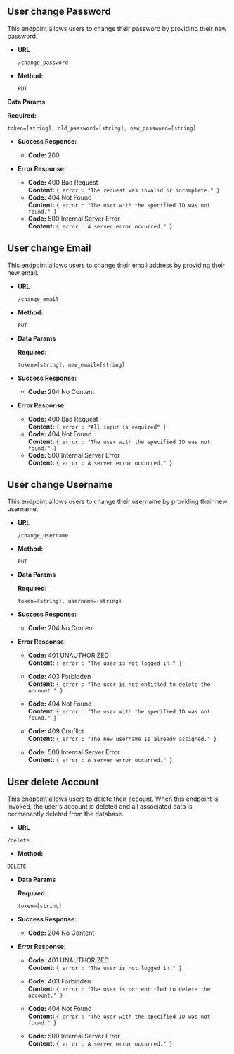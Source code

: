 ## **User change Password**

This endpoint allows users to change their password by providing their new password.

- **URL**

  `/change_password`

- **Method:**

  `PUT`

 **Data Params**

  **Required:**

  `token=[string], old_password=[string], new_password=[string]`

- **Success Response:**

  - **Code:** 200 <br />

- **Error Response:**

  - **Code:** 400 Bad Request <br />
    **Content:** `{ error : "The request was invalid or incomplete." }`
  - **Code:** 404 Not Found<br />
    **Content:** `{ error : "The user with the specified ID was not found." }`
  - **Code:** 500 Internal Server Error<br />
    **Content:** `{ error : A server error occurred." }`

## **User change Email**

This endpoint allows users to change their email address by providing their new email.

- **URL**

  `/change_email`

- **Method:**

  `PUT`

- **Data Params**

  **Required:**

  `token=[string], new_email=[string]`

- **Success Response:**

  - **Code:** 204 No Content<br />

- **Error Response:**

  - **Code:** 400 Bad Request<br />
    **Content:** `{ error : "All input is required" }`
  - **Code:** 404 Not Found<br />
    **Content:** `{ error : "The user with the specified ID was not found." }`
  - **Code:** 500 Internal Server Error<br />
    **Content:** `{ error : A server error occurred." }`

## **User change Username**

This endpoint allows users to change their username by providing their new username.

- **URL**

  `/change_username`

- **Method:**

  `PUT`

- **Data Params**

  **Required:**

  `token=[string], username=[string]`

- **Success Response:**

  - **Code:** 204 No Content<br />

- **Error Response:**

  - **Code:** 401 UNAUTHORIZED <br />
    **Content:** `{ error : "The user is not logged in." }`

  - **Code:** 403 Forbidden <br />
    **Content:** `{ error : "The user is not entitled to delete the account." }`
  - **Code:** 404 Not Found<br />
    **Content:** `{ error : "The user with the specified ID was not found." }`
  - **Code:** 409 Conflict<br />
    **Content:** `{ error : "The new username is already assigned." }`
  - **Code:** 500 Internal Server Error<br />
    **Content:** `{ error : A server error occurred." }`

## **User delete Account**

This endpoint allows users to delete their account. When this endpoint is invoked, the user's account is deleted and all associated data is permanently deleted from the database.

- **URL**

`/delete`

- **Method:**

`DELETE`

- **Data Params**

  **Required:**

  `token=[string]`

- **Success Response:**

  - **Code:** 204 No Content<br />

- **Error Response:**

  - **Code:** 401 UNAUTHORIZED <br />
    **Content:** `{ error : "The user is not logged in." }`

  - **Code:** 403 Forbidden <br />
    **Content:** `{ error : "The user is not entitled to delete the account." }`
  - **Code:** 404 Not Found<br />
    **Content:** `{ error : "The user with the specified ID was not found." }`
  - **Code:** 500 Internal Server Error<br />
    **Content:** `{ error : A server error occurred." }`


